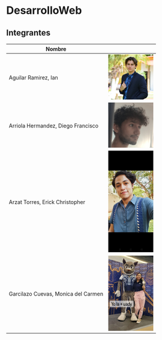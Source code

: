 # DesarrolloWeb

## Integrantes 

| Nombre | <!-- --> |
|--------|-|
|Aguilar Ramirez, Ian| <img src="./img/Ian.jpg" width="120" height="120">|
|Arriola Hermandez, Diego Francisco| <img src="./img/Diego.jpg" width="120" height="120">|
|Arzat Torres, Erick Christopher|<img src="./img/Erick.jpeg" width="120" height="270">|
|Garcilazo Cuevas, Monica del Carmen| <img src="./img/Monica.jpg" width="120" height="200"> |



